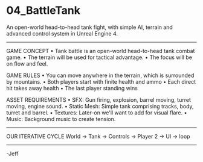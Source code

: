 ﻿# 04_BattleTank
An open-world head-to-head tank fight, with simple AI, terrain and advanced control system in Unreal Engine 4.

-----------------------------------------------------------

GAME CONCEPT
	• Tank battle is an open-world head-to-head tank combat game.
	• The terrain will be used for tactical advantage.
	• The focus will be on flow and feel.

GAME RULES
	• You can move anywhere in the terrain, which is surrounded by mountains.
	• Both players start with finite health and ammo
	• Each direct hit takes away health
	• The last player standing wins

ASSET REQUIREMENTS
	• SFX: Gun firing, explosion, barrel moving, turret moving, engine sound.
	• Static Mesh: Simple tank comprising tracks, body, turret and barrel.
	• Textures: Later-on we'll want to add for visual flare.
	• Music: Background music to create tension.

-----------------------------------------------------------

OUR ITERATIVE CYCLE
World -> Tank -> Controls -> Player 2 -> UI -> loop

-----------------------------------------------------------

-Jeff

